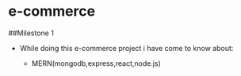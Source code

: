﻿# e-commerce
##Milestone 1

- While doing this e-commerce project i have come to know about:
  
   - MERN(mongodb,express,react,node.js)
